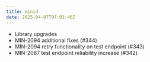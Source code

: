 ```yaml
---
title: minid
date: 2025-04-07T07:01:46Z
---
```

- Library upgrades
- MIN-2094 additional fixes (#344)
- MIN-2094 retry functionality on test endpoint (#343)
- MIN-2087 test endpoint reliability increase (#342)

